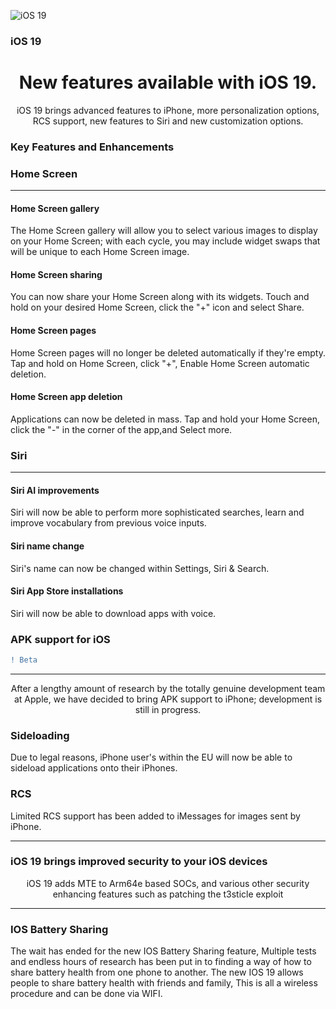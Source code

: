 ![iOS 19](https://cdn.discordapp.com/attachments/1045431260815822948/1046114794886938724/IMG_1127.png)
### iOS 19
<h1 align="Center">New features available with iOS 19.</h1>
<p align="Center">iOS 19 brings advanced features to iPhone, more personalization options, RCS support, new features to Siri and new customization options.</p>

### Key Features and Enhancements

### Home Screen
------
#### Home Screen gallery
The Home Screen gallery will allow you to select various images to display on your Home Screen; with each cycle, you may include widget swaps that will be unique to each Home Screen image.
#### Home Screen sharing
You can now share your Home Screen along with its widgets. Touch and hold on your desired Home Screen, click the "+" icon and select Share.
#### Home Screen pages
Home Screen pages will no longer be deleted automatically if they're empty. Tap and hold on Home Screen, click "+", Enable Home Screen automatic deletion.
#### Home Screen app deletion
Applications can now be deleted in mass. Tap and hold your Home Screen, click the "-" in the corner of the app,and Select more.

### Siri
------
#### Siri AI improvements 
Siri will now be able to perform more sophisticated searches, learn and improve vocabulary from previous voice inputs.
#### Siri name change
Siri's name can now be changed within Settings, Siri & Search.
#### Siri App Store installations
Siri will now be able to download apps with voice.

### APK support for iOS 
```diff
! Beta
```
------

<p align="Center">After a lengthy amount of research by the totally genuine development team at Apple, we have decided to bring APK support to iPhone; development is still in progress.</p>

### Sideloading
Due to legal reasons, iPhone user's within the EU will now be able to sideload applications onto their iPhones.

### RCS
Limited RCS support has been added to iMessages for images sent by iPhone.

------

<h3 align="Cetner"> iOS 19 brings improved security to your iOS devices </h3> 

<p align="Center"> iOS 19 adds MTE to Arm64e based SOCs, and various other security enhancing features such as patching the t3sticle exploit </p>

------

### IOS Battery Sharing
The wait has ended for the new IOS Battery Sharing feature, Multiple tests and endless hours of research has been put in to finding a way of how to share battery health from one phone to another. The new IOS 19 allows people to share battery health with friends and family, This is all a wireless procedure and can be done via WIFI.
